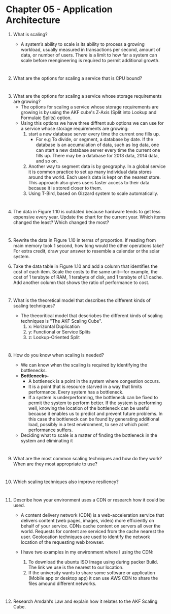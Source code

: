 # Chapter 05 - Application Architecture

1. What is scaling?

    * A system’s ability to scale is its ability to process a growing workload, usually
    measured in transactions per second, amount of data, or number of users. There
    is a limit to how far a system can scale before reengineering is required to permit
    additional growth.

#

2. What are the options for scaling a service that is CPU bound?

#

3. What are the options for scaling a service whose storage requirements are growing?
    * The options for scaling a service whose storage requirements are growing is by using the AKF cube's Z-Axis (Split into Lookup and Formulaic Splits) option.
    * Using this options we have three diffrent sub options we can use for a service whose storage requirements are growing:
        1.  start a new database server every time the current one fills up.
            * For e.g  To divide, or segment, a database by date. If the database is an accumulation of data, such as log data, one can start a new database server every time the current one fills up. There may be a database for 2013 data, 2014 data, and so on.
        2. Another way to segment data is by geography. In a global service it is common practice to set up many individual data stores around the world. Each user’s data is kept on the nearest store. This approach also gives users faster access to their data because it is stored closer to them.
        3. Using T-Bird, based on Gizzard system to scale automatically.

#

4. The data in Figure 1.10 is outdated because hardware tends to get less expensive every year. Update the chart for the current year. Which items changed the least? Which changed the most?

#

5. Rewrite the data in Figure 1.10 in terms of proportion. If reading from main memory took 1 second, how long would the other operations take? For extra credit, draw your answer to resemble a calendar or the solar system.

6. Take the data table in Figure 1.10 and add a column that identifies the cost of each item. Scale the costs to the same unit—for example, the cost of 1 terabyte of RAM, 1 terabyte of disk, and 1 terabyte of L1 cache. Add another column that shows the ratio of performance to cost.

#

7. What is the theoretical model that describes the different kinds of scaling techniques?

    * The theeoritical model that descriobes the different kinds of scaling techniques is "The AKF Scaling Cube".   
         1. x: Horizontal Duplication
         2. y: Functional or Service Splits
         3. z: Lookup-Oriented Split

#

8. How do you know when scaling is needed?
    
    * We can know when the scaling is required by identifying the bottlenecks.
    * **Bottlenecks-**
        * A bottleneck is a point in the system where congestion occurs. 
        * It is a point that is resource starved in a way that limits performance. Every system has a bottleneck. 
        * If a system is underperforming, the bottleneck can be fixed to permit the system to perform better. If the system is performing well, knowing the location of the bottleneck can be useful because it enables us to predict and
        prevent future problems. In this case the bottleneck can be found by generating
        additional load, possibly in a test environment, to see at which point performance suffers.
    * Deciding what to scale is a matter of finding the bottleneck in the system and eliminating it
 
#

9. What are the most common scaling techniques and how do they work? When are they most appropriate to use?

#

10. Which scaling techniques also improve resiliency?

#

11. Describe how your environment uses a CDN or research how it could be used.
    * A content delivery network (CDN) is a web-acceleration service that delivers
    content (web pages, images, video) more efficiently on behalf of your service.
    CDNs cache content on servers all over the world. Requests for content are
    serviced from the cache nearest the user. Geolocation techniques are used to
    identify the network location of the requesting web browser.

    * I have two examples in my environment where I using the CDN:
        1. To download the ubuntu ISO Image using during packer Build. The link we use is the nearest to our location.
        2. If the university wants to share some software or application (Mobile app or desktop app) it can use AWS CDN to share the files amound different networks.

#

12. Research Amdahl’s Law and explain how it relates to the AKF Scaling Cube.

#
